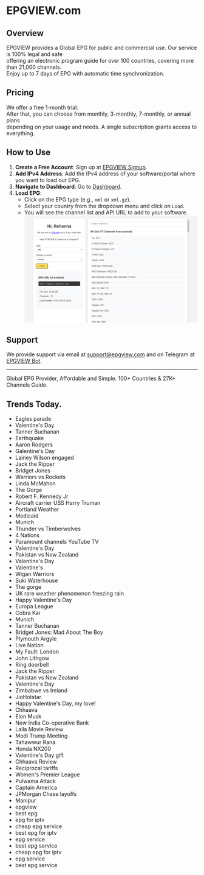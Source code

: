 # EPGVIEW.com



## Overview
EPGVIEW provides a Global EPG for public and commercial use. Our service is 100% legal and safe\
offering an electronic program guide for over 100 countries, covering more than 21,000 channels.\
Enjoy up to 7 days of EPG with automatic time synchronization.

## Pricing
We offer a free 1-month trial. \
After that, you can choose from monthly, 3-monthly, 7-monthly, or annual plans \
depending on your usage and needs. A single subscription grants access to everything.

## How to Use
1. **Create a Free Account**: Sign up at [EPGVIEW Signup](https://epgview.com/signup.php).
2. **Add IPv4 Address**: Add the IPv4 address of your software/portal where you want to load our EPG.
3. **Navigate to Dashboard**: Go to [Dashboard](https://epgview.com/dashboard.php).
4. **Load EPG**:
   - Click on the EPG type (e.g., `xml` or `xml.gz`).
   - Select your country from the dropdown menu and click on `Load`.
   - You will see the channel list and API URL to add to your software.
![EPGVIEW](img/dashboard.png)
## Support
We provide support via email at [support@epgview.com](mailto:support@epgview.com) and on Telegram at [EPGVIEW Bot](https://t.me/epgview_bot).

---

Global EPG Provider, Affordable and Simple. 100+ Countries & 27K+ Channels Guide.

## Trends Today.

- Eagles parade
- Valentine's Day
- Tanner Buchanan
- Earthquake
- Aaron Rodgers
- Galentine's Day
- Lainey Wilson engaged
- Jack the Ripper
- Bridget Jones
- Warriors vs Rockets
- Linda McMahon
- The Gorge
- Robert F. Kennedy Jr
- Aircraft carrier USS Harry Truman
- Portland Weather
- Medicaid
- Munich
- Thunder vs Timberwolves
- 4 Nations
- Paramount channels YouTube TV
- Valentine's Day
- Pakistan vs New Zealand
- Valentine's Day
- Valentine's
- Wigan Warriors
- Suki Waterhouse
- The gorge
- UK rare weather phenomenon freezing rain
- Happy Valentine's Day
- Europa League
- Cobra Kai
- Munich
- Tanner Buchanan
- Bridget Jones: Mad About The Boy
- Plymouth Argyle
- Live Nation
- My Fault: London
- John Lithgow
- Ring doorbell
- Jack the Ripper
- Pakistan vs New Zealand
- Valentine's Day
- Zimbabwe vs Ireland
- JioHotstar
- Happy Valentine's Day, my love!
- Chhaava
- Elon Musk
- New India Co-operative Bank
- Laila Movie Review
- Modi Trump Meeting
- Tahawwur Rana
- Honda NX200
- Valentine's Day gift
- Chhaava Review
- Reciprocal tariffs
- Women's Premier League
- Pulwama Attack
- Captain America
- JPMorgan Chase layoffs
- Manipur
- epgview
- best epg
- epg for iptv
- cheap epg service
- best epg for iptv
- epg service
- best epg service
- cheap epg for iptv
- epg service
- best epg service
